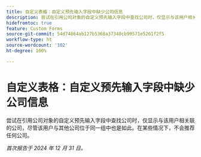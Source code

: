 ```yaml
---
title: 自定义表格：自定义预先输入字段中缺少公司信息
description: 尝试在引用公司对象的自定义预先输入字段中查找公司时，仅显示与该用户相关联的公司，尽管该用户与其他公司位于同一组中也是如此。在某些情况下，不会推荐任何公司。
hidefromtoc: true
feature: Custom Forms
source-git-commit: 54d74864ab127b5368a37340cb99571e5261f2f5
workflow-type: ht
source-wordcount: '102'
ht-degree: 100%

---
```


# 自定义表格：自定义预先输入字段中缺少公司信息

尝试在引用公司对象的自定义预先输入字段中查找公司时，仅显示与该用户相关联的公司，尽管该用户与其他公司位于同一组中也是如此。在某些情况下，不会推荐任何公司。

_首次报告于 2024 年 12 月 31 日。_
